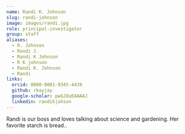 ```yaml
---
name: Randi K. Johnson
slug: randi-johnson
image: images/randi.jpg
role: principal-investigator
group: staff
aliases:
  - R. Johnson
  - Randi J.
  - Randi K Johnson
  - R K johnson
  - Randi K. Johnson
  - Randi
links:
  orcid: 0000-0001-9345-4439
  github: rkayjay
  google-scholar: pwGJOuEAAAAJ
  linkedin: randikjohson
---
```


Randi is our boss and loves talking about science and gardening. Her favorite starch is bread..